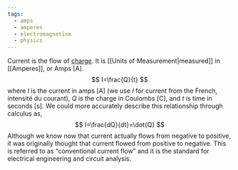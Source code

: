 ```yaml
---
tags:
  - amps
  - amperes
  - electromagnetism
  - physics
---
```

Current is the flow of [charge](Charge.md). It is [[Units of Measurement|measured]] in [[Amperes]], or Amps \[$\text{A}$].
$$ I=\frac{Q}{t} $$
where $I$ is the current in amps \[A] (we use $I$ for current from the French, intensité du courant), $Q$ is the charge in Coulombs \[C], and $t$ is time in seconds \[s]. We could more accurately describe this relationship through calculus as,
$$ I=\frac{dQ}{dt}=\dot{Q} $$
Although we know now that current actually flows from negative to positive, it was originally thought that current flowed from positive to negative. This is referred to as “conventional current flow” and it is the standard for electrical engineering and circuit analysis.